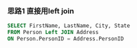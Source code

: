 ### 思路1 直接用left join

```sql
SELECT FirstName, LastName, City, State
FROM Person Left JOIN Address
ON Person.PersonID = Address.PersonID
```